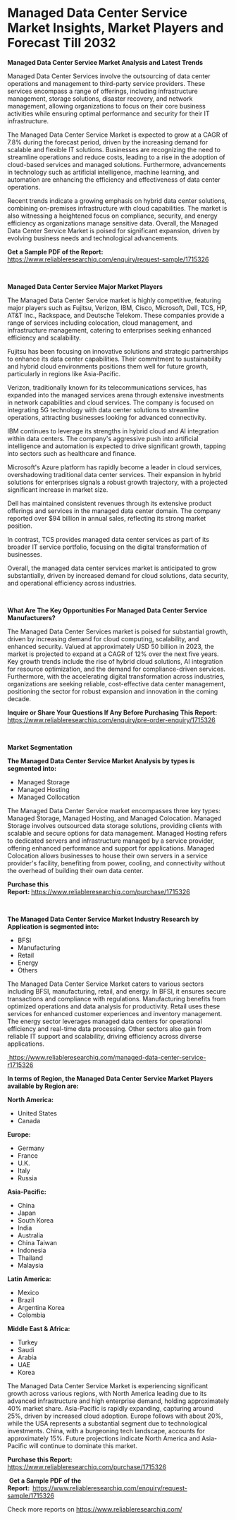 <p><h1>Managed Data Center Service Market Insights, Market Players and Forecast Till 2032</h1></p><p><strong>Managed Data Center Service Market Analysis and Latest Trends</strong></p>
<p><p>Managed Data Center Services involve the outsourcing of data center operations and management to third-party service providers. These services encompass a range of offerings, including infrastructure management, storage solutions, disaster recovery, and network management, allowing organizations to focus on their core business activities while ensuring optimal performance and security for their IT infrastructure.</p><p>The Managed Data Center Service Market is expected to grow at a CAGR of 7.8% during the forecast period, driven by the increasing demand for scalable and flexible IT solutions. Businesses are recognizing the need to streamline operations and reduce costs, leading to a rise in the adoption of cloud-based services and managed solutions. Furthermore, advancements in technology such as artificial intelligence, machine learning, and automation are enhancing the efficiency and effectiveness of data center operations.</p><p>Recent trends indicate a growing emphasis on hybrid data center solutions, combining on-premises infrastructure with cloud capabilities. The market is also witnessing a heightened focus on compliance, security, and energy efficiency as organizations manage sensitive data. Overall, the Managed Data Center Service Market is poised for significant expansion, driven by evolving business needs and technological advancements.</p></p>
<p><strong>Get a Sample PDF of the Report:&nbsp;</strong> <a href="https://www.reliableresearchiq.com/enquiry/request-sample/1715326?utm_campaign=1102&utm_medium=2&utm_source=Github&utm_content=ia&utm_term=12012025&utm_id=managed-data-center-service">https://www.reliableresearchiq.com/enquiry/request-sample/1715326</a></p>
<p>&nbsp;</p>
<p><strong>Managed Data Center Service Major Market Players</strong></p>
<p><p>The Managed Data Center Service market is highly competitive, featuring major players such as Fujitsu, Verizon, IBM, Cisco, Microsoft, Dell, TCS, HP, AT&T Inc., Rackspace, and Deutsche Telekom. These companies provide a range of services including colocation, cloud management, and infrastructure management, catering to enterprises seeking enhanced efficiency and scalability.</p><p>Fujitsu has been focusing on innovative solutions and strategic partnerships to enhance its data center capabilities. Their commitment to sustainability and hybrid cloud environments positions them well for future growth, particularly in regions like Asia-Pacific.</p><p>Verizon, traditionally known for its telecommunications services, has expanded into the managed services arena through extensive investments in network capabilities and cloud services. The company is focused on integrating 5G technology with data center solutions to streamline operations, attracting businesses looking for advanced connectivity.</p><p>IBM continues to leverage its strengths in hybrid cloud and AI integration within data centers. The company's aggressive push into artificial intelligence and automation is expected to drive significant growth, tapping into sectors such as healthcare and finance.</p><p>Microsoft's Azure platform has rapidly become a leader in cloud services, overshadowing traditional data center services. Their expansion in hybrid solutions for enterprises signals a robust growth trajectory, with a projected significant increase in market size.</p><p>Dell has maintained consistent revenues through its extensive product offerings and services in the managed data center domain. The company reported over $94 billion in annual sales, reflecting its strong market position.</p><p>In contrast, TCS provides managed data center services as part of its broader IT service portfolio, focusing on the digital transformation of businesses. </p><p>Overall, the managed data center services market is anticipated to grow substantially, driven by increased demand for cloud solutions, data security, and operational efficiency across industries.</p></p>
<p>&nbsp;</p>
<p><strong>What Are The Key Opportunities For Managed Data Center Service Manufacturers?</strong></p>
<p><p>The Managed Data Center Services market is poised for substantial growth, driven by increasing demand for cloud computing, scalability, and enhanced security. Valued at approximately USD 50 billion in 2023, the market is projected to expand at a CAGR of 12% over the next five years. Key growth trends include the rise of hybrid cloud solutions, AI integration for resource optimization, and the demand for compliance-driven services. Furthermore, with the accelerating digital transformation across industries, organizations are seeking reliable, cost-effective data center management, positioning the sector for robust expansion and innovation in the coming decade.</p></p>
<p><strong>Inquire or Share Your Questions If Any Before Purchasing This Report:</strong> <a href="https://www.reliableresearchiq.com/enquiry/pre-order-enquiry/1715326?utm_campaign=1102&utm_medium=2&utm_source=Github&utm_content=ia&utm_term=12012025&utm_id=managed-data-center-service">https://www.reliableresearchiq.com/enquiry/pre-order-enquiry/1715326</a></p>
<p>&nbsp;</p>
<p><strong>Market Segmentation</strong></p>
<p><strong>The Managed Data Center Service Market Analysis by types is segmented into:</strong></p>
<p><ul><li>Managed Storage</li><li>Managed Hosting</li><li>Managed Collocation</li></ul></p>
<p><p>The Managed Data Center Service market encompasses three key types: Managed Storage, Managed Hosting, and Managed Colocation. Managed Storage involves outsourced data storage solutions, providing clients with scalable and secure options for data management. Managed Hosting refers to dedicated servers and infrastructure managed by a service provider, offering enhanced performance and support for applications. Managed Colocation allows businesses to house their own servers in a service provider's facility, benefiting from power, cooling, and connectivity without the overhead of building their own data center.</p></p>
<p><strong>Purchase this Report:&nbsp;</strong><a href="https://www.reliableresearchiq.com/purchase/1715326?utm_campaign=1102&utm_medium=2&utm_source=Github&utm_content=ia&utm_term=12012025&utm_id=managed-data-center-service">https://www.reliableresearchiq.com/purchase/1715326</a></p>
<p>&nbsp;</p>
<p><strong>The Managed Data Center Service Market Industry Research by Application is segmented into:</strong></p>
<p><ul><li>BFSI</li><li>Manufacturing</li><li>Retail</li><li>Energy</li><li>Others</li></ul></p>
<p><p>The Managed Data Center Service Market caters to various sectors including BFSI, manufacturing, retail, and energy. In BFSI, it ensures secure transactions and compliance with regulations. Manufacturing benefits from optimized operations and data analysis for productivity. Retail uses these services for enhanced customer experiences and inventory management. The energy sector leverages managed data centers for operational efficiency and real-time data processing. Other sectors also gain from reliable IT support and scalability, driving efficiency across diverse applications.</p></p>
<p><a href="https://www.reliableresearchiq.com/managed-data-center-service-r1715326?utm_campaign=1102&utm_medium=2&utm_source=Github&utm_content=ia&utm_term=12012025&utm_id=managed-data-center-service">&nbsp;https://www.reliableresearchiq.com/managed-data-center-service-r1715326</a></p>
<p><strong>In terms of Region, the Managed Data Center Service Market Players available by Region are:</strong></p>
<p>
    <p> <strong> North America: </strong>
        <ul>
            <li>United States</li>
            <li>Canada</li>
        </ul>
        </p> 
    <p> <strong> Europe: </strong>
        <ul>
            <li>Germany</li>
            <li>France</li>
            <li>U.K.</li>
            <li>Italy</li>
            <li>Russia</li>
        </ul>
        </p> 
    <p> <strong> Asia-Pacific: </strong>
        <ul>
            <li>China</li>
            <li>Japan</li>
            <li>South Korea</li>
            <li>India</li>
            <li>Australia</li>
            <li>China Taiwan</li>
            <li>Indonesia</li>
            <li>Thailand</li>
            <li>Malaysia</li>
        </ul>
        </p> 
    <p> <strong> Latin America: </strong>
        <ul>
            <li>Mexico</li>
            <li>Brazil</li>
            <li>Argentina Korea</li>
            <li>Colombia</li>
        </ul>
        </p> 
    <p> <strong> Middle East & Africa: </strong>
        <ul>
            <li>Turkey</li>
            <li>Saudi</li>
            <li>Arabia</li>
            <li>UAE</li>
            <li>Korea</li>
        </ul>
    </p>
    </p>
<p><p>The Managed Data Center Service Market is experiencing significant growth across various regions, with North America leading due to its advanced infrastructure and high enterprise demand, holding approximately 40% market share. Asia-Pacific is rapidly expanding, capturing around 25%, driven by increased cloud adoption. Europe follows with about 20%, while the USA represents a substantial segment due to technological investments. China, with a burgeoning tech landscape, accounts for approximately 15%. Future projections indicate North America and Asia-Pacific will continue to dominate this market.</p></p>
<p><strong>Purchase this Report: </strong><a href="https://www.reliableresearchiq.com/purchase/1715326?utm_campaign=1102&utm_medium=2&utm_source=Github&utm_content=ia&utm_term=12012025&utm_id=managed-data-center-service">https://www.reliableresearchiq.com/purchase/1715326</a></p>
<p>&nbsp;<strong>Get a Sample PDF of the Report:&nbsp;&nbsp;</strong><a href="https://www.reliableresearchiq.com/enquiry/request-sample/1715326?utm_campaign=1102&utm_medium=2&utm_source=Github&utm_content=ia&utm_term=12012025&utm_id=managed-data-center-service">https://www.reliableresearchiq.com/enquiry/request-sample/1715326</a></p>
<p><strong></strong></p>
<p>Check more reports on <a href="https://www.reliableresearchiq.com/?utm_campaign=1102&utm_medium=2&utm_source=Github&utm_content=ia&utm_term=12012025&utm_id=managed-data-center-service">https://www.reliableresearchiq.com/</a></p>